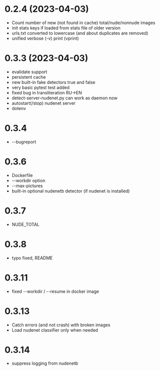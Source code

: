 # 0.2.4 (2023-04-03)
- Count number of new (not found in cache) total/nude/nonnude images
- init stats keys if loaded from stats file of older version
- urls.txt converted to lowercase (and about duplicates are removed)
- unified verbose (-v) print (vprint)

# 0.3.3 (2023-04-03)
- evalidate support 
- persistent cache
- new built-in fake detectors true and false
- very basic pytest test added
- fixed bug in transliteration RU->EN
- detect-server-nudenet.py can work as daemon now
- autostart(/stop) nudenet server
- dotenv

# 0.3.4
- --bugreport

# 0.3.6
- Dockerfile
- --workdir option
- --max-pictures
- built-in optional nudenetb detector (if nudenet is installed)

# 0.3.7
- NUDE_TOTAL

# 0.3.8
- typo fixed, README

# 0.3.11
- fixed --workdir / --resume in docker image

# 0.3.13
- Catch errors (and not crash) with broken images
- Load nudenet classifier only when needed

# 0.3.14
- suppress logging from nudenetb

